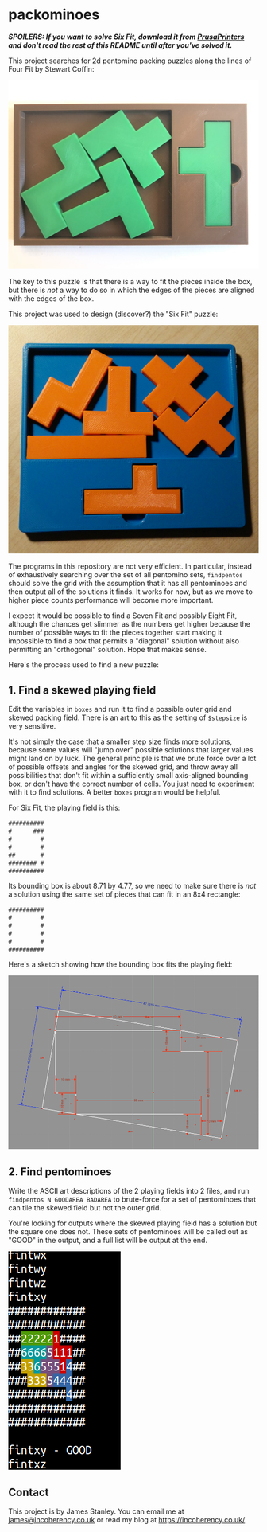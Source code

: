 # packominoes

***SPOILERS: If you want to solve Six Fit, download it from [PrusaPrinters](https://www.prusaprinters.org/prints/151581-six-fit-2d-packing-puzzle) and don't read the rest of this README until after you've solved it.***

This project searches for 2d pentomino packing puzzles along the lines of Four Fit by Stewart Coffin:

![](img/fourfit.jpg)

The key to this puzzle is that there is a way to fit the pieces inside the box, but there is *not* a
way to do so in which the edges of the pieces are aligned with the edges of the box.

This project was used to design (discover?) the "Six Fit" puzzle:

![](img/sixfit.jpg)

The programs in this repository are not very efficient. In particular, instead of exhaustively searching over
the set of all pentomino sets, `findpentos` should solve the grid with the assumption that it has all pentominoes
and then output all of the solutions it finds. It works for now, but as we move to higher piece counts performance
will become more important.

I expect it would be possible to find a Seven Fit and possibly Eight Fit, although the chances get slimmer as the numbers get higher because the number of possible ways to fit the pieces together start making it impossible to find a box that permits a "diagonal" solution without also permitting an "orthogonal" solution. Hope that makes sense. 

Here's the process used to find a new puzzle:

## 1. Find a skewed playing field

Edit the variables in `boxes` and run it to find a possible outer grid and skewed packing field.
There is an art to this as the setting of `$stepsize` is very sensitive.

It's not simply the case that a
smaller step size finds more solutions, because some values will "jump over" possible solutions that larger
values might land on by luck. The general principle is that we brute force over a lot of possible offsets
and angles for the skewed grid, and throw away all possibilities that don't fit within a sufficiently
small axis-aligned bounding box, or don't have the correct number of cells.
You just need to experiment with it to find solutions. A better `boxes` program would be helpful.

For Six Fit, the playing field is this:

    ##########
    #      ###
    #        #
    #        #
    ##       #
    ######## #
    ##########

Its bounding box is about 8.71 by 4.77, so we need to make sure there is *not* a solution using the
same set of pieces that can fit in an 8x4 rectangle:

    ##########
    #        #
    #        #
    #        #
    #        #
    ##########

Here's a sketch showing how the bounding box fits the playing field:

![](img/freecad.png)

## 2. Find pentominoes

Write the ASCII art descriptions of the 2 playing fields into 2 files, and run
`findpentos N GOODAREA BADAREA` to brute-force for a set of pentominoes that can tile the skewed field but not the outer grid.

You're looking for outputs where the skewed playing field has a solution but the square one does not. These sets of
pentominoes will be called out as "GOOD" in the output, and a full list will be output at the end.

![](img/fintxy.png)

## Contact

This project is by James Stanley. You can email me at james@incoherency.co.uk or read my blog at https://incoherency.co.uk/
